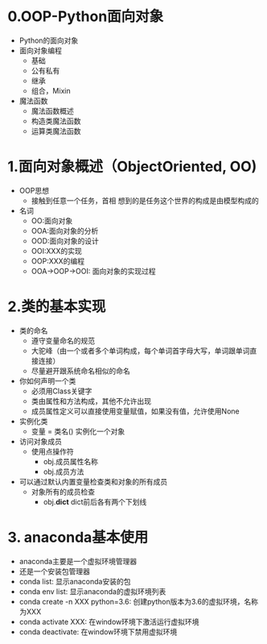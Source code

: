 # 0.OOP-Python面向对象
-  Python的面向对象
-  面向对象编程
    -  基础
    -  公有私有
    -  继承
    -  组合，Mixin
-  魔法函数
    - 魔法函数概述
    - 构造类魔法函数
    - 运算类魔法函数
    
    
#  1.面向对象概述（ObjectOriented,  OO)
-  OOP思想
    - 接触到任意一个任务，首相 想到的是任务这个世界的构成是由模型构成的
-  名词
    - OO:面向对象
    - OOA:面向对象的分析
    - OOD:面向对象的设计
    - OOI:XXX的实现
    - OOP:XXX的编程
    - OOA->OOP->OOI: 面向对象的实现过程
    
    
# 2.类的基本实现
- 类的命名
    - 遵守变量命名的规范
    - 大驼峰（由一个或者多个单词构成，每个单词首字母大写，单词跟单词直接连接）
    - 尽量避开跟系统命名相似的命名
- 你如何声明一个类
    - 必须用Class关键字
    - 类由属性和方法构成，其他不允许出现
    - 成员属性定义可以直接使用变量赋值，如果没有值，允许使用None
- 实例化类
    -    变量 = 类名()   实例化一个对象
- 访问对象成员
    - 使用点操作符
        - obj.成员属性名称
        - obj.成员方法
- 可以通过默认内置变量检查类和对象的所有成员
    - 对象所有的成员检查
        - obj.__dict__    dict前后各有两个下划线


# 3. anaconda基本使用
- anaconda主要是一个虚拟环境管理器
- 还是一个安装包管理器
- conda list:  显示anaconda安装的包
- conda env list: 显示anaconda的虚拟环境列表
- conda create -n XXX python=3.6: 创建python版本为3.6的虚拟环境，名称为XXX
- conda activate XXX:  在window环境下激活运行虚拟环境
- conda deactivate:  在window环境下禁用虚拟环境